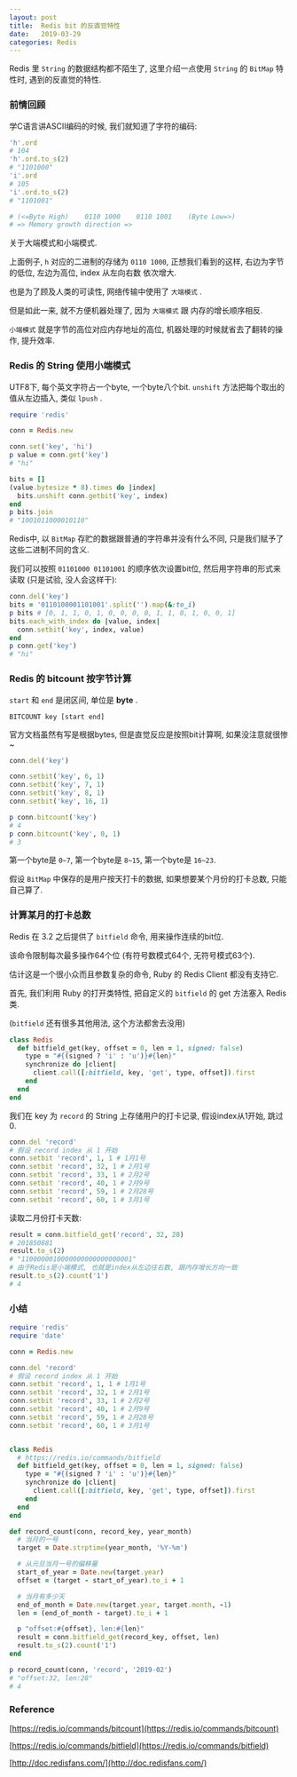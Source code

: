 ```yaml
---
layout: post
title:  Redis bit 的反直觉特性
date:   2019-03-29
categories: Redis
---
```


Redis 里 `String` 的数据结构都不陌生了, 这里介绍一点使用 `String` 的 `BitMap` 特性时, 遇到的反直觉的特性.

### 前情回顾

学C语言讲ASCII编码的时候, 我们就知道了字符的编码:
 
 ```ruby
'h'.ord
# 104
'h'.ord.to_s(2)
# "1101000"
'i'.ord
# 105
'i'.ord.to_s(2)
# "1101001"

# (<=Byte High)    0110 1000    0110 1001    (Byte Low=>)
# => Memory growth direction =>  
```

关于大端模式和小端模式.

上面例子, `h` 对应的二进制的存储为 `0110 1000`, 正想我们看到的这样, 右边为字节的低位, 左边为高位, index 从左向右数 依次增大.

也是为了顾及人类的可读性, 网络传输中使用了 `大端模式` .

但是如此一来, 就不方便机器处理了, 因为 `大端模式` 跟 内存的增长顺序相反. 

`小端模式` 就是字节的高位对应内存地址的高位, 机器处理的时候就省去了翻转的操作, 提升效率.

### Redis 的 String 使用小端模式

UTF8下, 每个英文字符占一个byte, 一个byte八个bit. `unshift` 方法把每个取出的值从左边插入, 类似 `lpush` .

```ruby
require 'redis'

conn = Redis.new

conn.set('key', 'hi')
p value = conn.get('key')
# "hi"

bits = []
(value.bytesize * 8).times do |index|
  bits.unshift conn.getbit('key', index)
end
p bits.join
# "1001011000010110"
```

Redis中, 以 `BitMap` 存贮的数据跟普通的字符串并没有什么不同, 只是我们赋予了这些二进制不同的含义.

我们可以按照 `01101000 01101001` 的顺序依次设置bit位, 然后用字符串的形式来读取 (只是试验, 没人会这样干):

```ruby
conn.del('key')
bits = '0110100001101001'.split('').map(&:to_i)
p bits # [0, 1, 1, 0, 1, 0, 0, 0, 0, 1, 1, 0, 1, 0, 0, 1]
bits.each_with_index do |value, index|
  conn.setbit('key', index, value)
end
p conn.get('key')
# "hi"
```

### Redis 的 bitcount 按字节计算

`start` 和 `end` 是闭区间, 单位是 **byte** . 

```text
BITCOUNT key [start end]
```

官方文档虽然有写是根据bytes, 但是直觉反应是按照bit计算啊, 如果没注意就很惨 ~

```ruby
conn.del('key')

conn.setbit('key', 6, 1)
conn.setbit('key', 7, 1)
conn.setbit('key', 8, 1)
conn.setbit('key', 16, 1)

p conn.bitcount('key')
# 4
p conn.bitcount('key', 0, 1)
# 3
```

第一个byte是 `0~7`,
第一个byte是 `8~15`,
第一个byte是 `16~23`.

假设 `BitMap` 中保存的是用户按天打卡的数据, 如果想要某个月份的打卡总数, 只能自己算了.

### 计算某月的打卡总数

Redis 在 3.2 之后提供了 `bitfield` 命令, 用来操作连续的bit位.

该命令限制每次最多操作64个位 (有符号数模式64个, 无符号模式63个).

估计这是一个很小众而且参数复杂的命令, Ruby 的 Redis Client 都没有支持它.

首先, 我们利用 Ruby 的打开类特性, 把自定义的 `bitfield` 的 get 方法塞入 Redis 类.

(`bitfield` 还有很多其他用法, 这个方法都舍去没用)

```ruby
class Redis
  def bitfield_get(key, offset = 0, len = 1, signed: false)
    type = "#{(signed ? 'i' : 'u')}#{len}"
    synchronize do |client|
      client.call([:bitfield, key, 'get', type, offset]).first
    end
  end
end
```

我们在 key 为 `record` 的 String 上存储用户的打卡记录, 假设index从1开始, 跳过0.

```ruby
conn.del 'record'
# 假设 record index 从 1 开始
conn.setbit 'record', 1, 1 # 1月1号
conn.setbit 'record', 32, 1 # 2月1号
conn.setbit 'record', 33, 1 # 2月2号
conn.setbit 'record', 40, 1 # 2月9号
conn.setbit 'record', 59, 1 # 2月28号
conn.setbit 'record', 60, 1 # 3月1号
```

读取二月份打卡天数:

```ruby
result = conn.bitfield_get('record', 32, 28)
# 201850881
result.to_s(2)
# "1100000010000000000000000001"
# 由于Redis是小端模式, 也就是index从左边往右数, 跟内存增长方向一致
result.to_s(2).count('1')
# 4
```

### 小结

```ruby
require 'redis'
require 'date'

conn = Redis.new

conn.del 'record'
# 假设 record index 从 1 开始
conn.setbit 'record', 1, 1 # 1月1号
conn.setbit 'record', 32, 1 # 2月1号
conn.setbit 'record', 33, 1 # 2月2号
conn.setbit 'record', 40, 1 # 2月9号
conn.setbit 'record', 59, 1 # 2月28号
conn.setbit 'record', 60, 1 # 3月1号


class Redis
  # https://redis.io/commands/bitfield
  def bitfield_get(key, offset = 0, len = 1, signed: false)
    type = "#{(signed ? 'i' : 'u')}#{len}"
    synchronize do |client|
      client.call([:bitfield, key, 'get', type, offset]).first
    end
  end
end

def record_count(conn, record_key, year_month)
  # 当月的一号
  target = Date.strptime(year_month, '%Y-%m')

  # 从元旦当月一号的偏移量
  start_of_year = Date.new(target.year)
  offset = (target - start_of_year).to_i + 1

  # 当月有多少天
  end_of_month = Date.new(target.year, target.month, -1)
  len = (end_of_month - target).to_i + 1

  p "offset:#{offset}, len:#{len}"
  result = conn.bitfield_get(record_key, offset, len)
  result.to_s(2).count('1')
end

p record_count(conn, 'record', '2019-02')
# "offset:32, len:28"
# 4
```

### Reference

[https://redis.io/commands/bitcount](https://redis.io/commands/bitcount)

[https://redis.io/commands/bitfield](https://redis.io/commands/bitfield)

[http://doc.redisfans.com/](http://doc.redisfans.com/) 